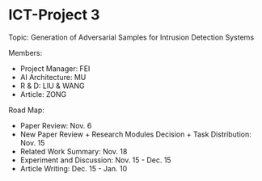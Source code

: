 # ICT-Project 3

Topic: Generation of Adversarial Samples for Intrusion Detection Systems

Members:

* Project Manager: FEI
* AI Architecture: MU
* R & D: LIU & WANG
* Article: ZONG



Road Map:

* Paper Review: Nov. 6
* New Paper Review + Research Modules Decision + Task Distribution: Nov. 15
* Related Work Summary: Nov. 18
* Experiment and Discussion: Nov. 15 - Dec. 15
* Article Writing: Dec. 15 - Jan. 10

